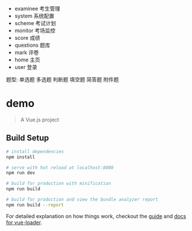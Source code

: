 




* examinee 考生管理
* system 系统配置
* scheme 考试计划
* monitor 考场监控
* score 成绩
* questions 题库
* mark 评卷
* home 主页
* user 登录

题型:
单选题
多选题
判断题
填空题
简答题
附件题

# demo

> A Vue.js project

## Build Setup

``` bash
# install dependencies
npm install

# serve with hot reload at localhost:8080
npm run dev

# build for production with minification
npm run build

# build for production and view the bundle analyzer report
npm run build --report
```

For detailed explanation on how things work, checkout the [guide](http://vuejs-templates.github.io/webpack/) and [docs for vue-loader](http://vuejs.github.io/vue-loader).
